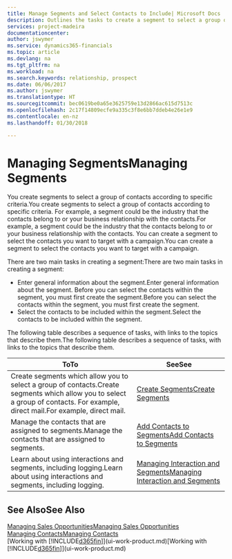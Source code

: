 ```yaml
---
title: Manage Segments and Select Contacts to Include| Microsoft Docs
description: Outlines the tasks to create a segment to select a group of contacts according to specific criteria, for example, contacts in a particular industry that you want to target.
services: project-madeira
documentationcenter: 
author: jswymer
ms.service: dynamics365-financials
ms.topic: article
ms.devlang: na
ms.tgt_pltfrm: na
ms.workload: na
ms.search.keywords: relationship, prospect
ms.date: 06/06/2017
ms.author: jswymer
ms.translationtype: HT
ms.sourcegitcommit: bec0619be0a65e3625759e13d2866ac615d7513c
ms.openlocfilehash: 2c17f14809ecfe9a335c3f8e6bb7ddeb4e26e1e9
ms.contentlocale: en-nz
ms.lasthandoff: 01/30/2018

---
```

# <a name="managing-segments"></a><span data-ttu-id="fa54a-103">Managing Segments</span><span class="sxs-lookup"><span data-stu-id="fa54a-103">Managing Segments</span></span>
<span data-ttu-id="fa54a-104">You create segments to select a group of contacts according to specific criteria.</span><span class="sxs-lookup"><span data-stu-id="fa54a-104">You create segments to select a group of contacts according to specific criteria.</span></span> <span data-ttu-id="fa54a-105">For example, a segment could be the industry that the contacts belong to or your business relationship with the contacts.</span><span class="sxs-lookup"><span data-stu-id="fa54a-105">For example, a segment could be the industry that the contacts belong to or your business relationship with the contacts.</span></span> <span data-ttu-id="fa54a-106">You can create a segment to select the contacts you want to target with a campaign.</span><span class="sxs-lookup"><span data-stu-id="fa54a-106">You can create a segment to select the contacts you want to target with a campaign.</span></span>

<span data-ttu-id="fa54a-107">There are two main tasks in creating a segment:</span><span class="sxs-lookup"><span data-stu-id="fa54a-107">There are two main tasks in creating a segment:</span></span>

* <span data-ttu-id="fa54a-108">Enter general information about the segment.</span><span class="sxs-lookup"><span data-stu-id="fa54a-108">Enter general information about the segment.</span></span> <span data-ttu-id="fa54a-109">Before you can select the contacts within the segment, you must first create the segment.</span><span class="sxs-lookup"><span data-stu-id="fa54a-109">Before you can select the contacts within the segment, you must first create the segment.</span></span>
* <span data-ttu-id="fa54a-110">Select the contacts to be included within the segment.</span><span class="sxs-lookup"><span data-stu-id="fa54a-110">Select the contacts to be included within the segment.</span></span>

<span data-ttu-id="fa54a-111">The following table describes a sequence of tasks, with links to the topics that describe them.</span><span class="sxs-lookup"><span data-stu-id="fa54a-111">The following table describes a sequence of tasks, with links to the topics that describe them.</span></span> 

| <span data-ttu-id="fa54a-112">To</span><span class="sxs-lookup"><span data-stu-id="fa54a-112">To</span></span> | <span data-ttu-id="fa54a-113">See</span><span class="sxs-lookup"><span data-stu-id="fa54a-113">See</span></span> |
| --- | --- |
| <span data-ttu-id="fa54a-114">Create segments which allow you to select a group of contacts.</span><span class="sxs-lookup"><span data-stu-id="fa54a-114">Create segments which allow you to select a group of contacts.</span></span> <span data-ttu-id="fa54a-115">For example, direct mail.</span><span class="sxs-lookup"><span data-stu-id="fa54a-115">For example, direct mail.</span></span> |[<span data-ttu-id="fa54a-116">Create Segments</span><span class="sxs-lookup"><span data-stu-id="fa54a-116">Create Segments</span></span>](marketing-how-create-segment.md) |
| <span data-ttu-id="fa54a-117">Manage the contacts that are assigned to segments.</span><span class="sxs-lookup"><span data-stu-id="fa54a-117">Manage the contacts that are assigned to segments.</span></span> |[<span data-ttu-id="fa54a-118">Add Contacts to Segments</span><span class="sxs-lookup"><span data-stu-id="fa54a-118">Add Contacts to Segments</span></span>](marketing-add-contact-segment.md) |
| <span data-ttu-id="fa54a-119">Learn about using interactions and segments, including logging.</span><span class="sxs-lookup"><span data-stu-id="fa54a-119">Learn about using interactions and segments, including logging.</span></span> |[<span data-ttu-id="fa54a-120">Managing Interaction and Segments</span><span class="sxs-lookup"><span data-stu-id="fa54a-120">Managing Interaction and Segments</span></span>](marketing-interaction-segments.md) |

## <a name="see-also"></a><span data-ttu-id="fa54a-121">See Also</span><span class="sxs-lookup"><span data-stu-id="fa54a-121">See Also</span></span>
[<span data-ttu-id="fa54a-122">Managing Sales Opportunities</span><span class="sxs-lookup"><span data-stu-id="fa54a-122">Managing Sales Opportunities</span></span>](marketing-manage-sales-opportunities.md)  
[<span data-ttu-id="fa54a-123">Managing Contacts</span><span class="sxs-lookup"><span data-stu-id="fa54a-123">Managing Contacts</span></span>](marketing-contacts.md)  
<span data-ttu-id="fa54a-124">[Working with [!INCLUDE[d365fin](includes/d365fin_md.md)]](ui-work-product.md)</span><span class="sxs-lookup"><span data-stu-id="fa54a-124">[Working with [!INCLUDE[d365fin](includes/d365fin_md.md)]](ui-work-product.md)</span></span>


